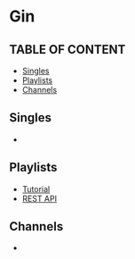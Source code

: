 # Gin

## TABLE OF CONTENT
- [Singles](#Singles)
- [Playlists](#Playlists)
- [Channels](#Channels)

## Singles
-   
## Playlists
- [Tutorial](https://www.youtube.com/playlist?list=PL3eAkoh7fypr8zrkiygiY1e9osoqjoV9w)
- [REST API](https://www.youtube.com/playlist?list=PL8-bdB4cHmXynirCIPtW0G5mCnaoMfr5u)
  
## Channels
- 
